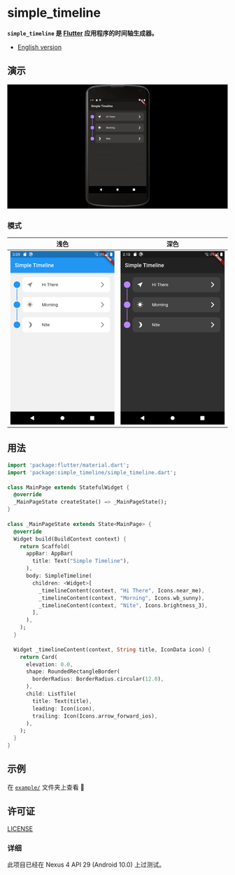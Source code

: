 # simple_timeline

**`simple_timeline` 是 [Flutter](https://flutter.dev/) 应用程序的时间轴生成器。**

* [English version](https://github.com/vincnttt/SimpleTimeline/blob/main/README.md)

## 演示

![display](https://github.com/vincnttt/SimpleTimeline/blob/main/screenshots/display.gif)

### 模式

| 浅色 | 深色 |
| :---: | :---: |
| ![light-mode](https://github.com/vincnttt/SimpleTimeline/blob/main/screenshots/light.png) |  ![dark-mode](https://github.com/vincnttt/SimpleTimeline/blob/main/screenshots/dark.png) |

## 用法

```dart
import 'package:flutter/material.dart';
import 'package:simple_timeline/simple_timeline.dart';

class MainPage extends StatefulWidget {
  @override
  _MainPageState createState() => _MainPageState();
}

class _MainPageState extends State<MainPage> {
  @override
  Widget build(BuildContext context) {
    return Scaffold(
      appBar: AppBar(
        title: Text("Simple Timeline"),
      ),
      body: SimpleTimeline(
        children: <Widget>[
          _timelineContent(context, "Hi There", Icons.near_me),
          _timelineContent(context, "Morning", Icons.wb_sunny),
          _timelineContent(context, "Nite", Icons.brightness_3),
        ],
      ),
    );
  }

  Widget _timelineContent(context, String title, IconData icon) {
    return Card(
      elevation: 0.0,
      shape: RoundedRectangleBorder(
        borderRadius: BorderRadius.circular(12.0),
      ),
      child: ListTile(
        title: Text(title),
        leading: Icon(icon),
        trailing: Icon(Icons.arrow_forward_ios),
      ),
    );
  }
}
```

## 示例

在 [`example/`](https://github.com/vincnttt/SimpleTimeline/tree/main/example) 文件夹上查看 :file_folder:

## 许可证
[LICENSE](https://github.com/vincnttt/SimpleTimeline/blob/main/LICENSE)

### 详细
此项目已经在 Nexus 4 API 29 (Android 10.0) 上过测试。
